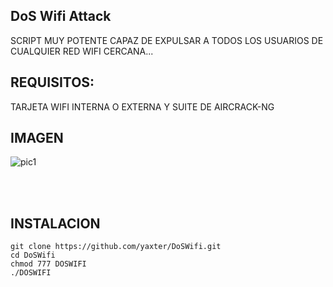 ## DoS Wifi Attack
    
SCRIPT MUY POTENTE CAPAZ DE EXPULSAR A TODOS LOS USUARIOS DE CUALQUIER
RED WIFI CERCANA...


## REQUISITOS: 
TARJETA WIFI INTERNA O EXTERNA Y SUITE DE AIRCRACK-NG
            
            
 ## IMAGEN           
![pic1](https://i.ibb.co/xG371LP/Captura-de-pantalla-2020-09-22-01-09-14.png) 

<br /><br />

## INSTALACION
```
git clone https://github.com/yaxter/DoSWifi.git
cd DoSWifi
chmod 777 DOSWIFI
./DOSWIFI
```          
 
